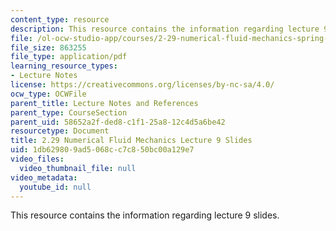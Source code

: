 ```yaml
---
content_type: resource
description: This resource contains the information regarding lecture 9 slides.
file: /ol-ocw-studio-app/courses/2-29-numerical-fluid-mechanics-spring-2015/1db629809ad5068cc7c850bc00a129e7_MIT2_29S15_Lecture9.pdf
file_size: 863255
file_type: application/pdf
learning_resource_types:
- Lecture Notes
license: https://creativecommons.org/licenses/by-nc-sa/4.0/
ocw_type: OCWFile
parent_title: Lecture Notes and References
parent_type: CourseSection
parent_uid: 58652a2f-ded8-c1f1-25a8-12c4d5a6be42
resourcetype: Document
title: 2.29 Numerical Fluid Mechanics Lecture 9 Slides
uid: 1db62980-9ad5-068c-c7c8-50bc00a129e7
video_files:
  video_thumbnail_file: null
video_metadata:
  youtube_id: null
---
```

This resource contains the information regarding lecture 9 slides.